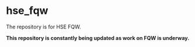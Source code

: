 # hse_fqw
The repository is for HSE FQW.

**This repository is constantly being updated as work on FQW is underway.**
